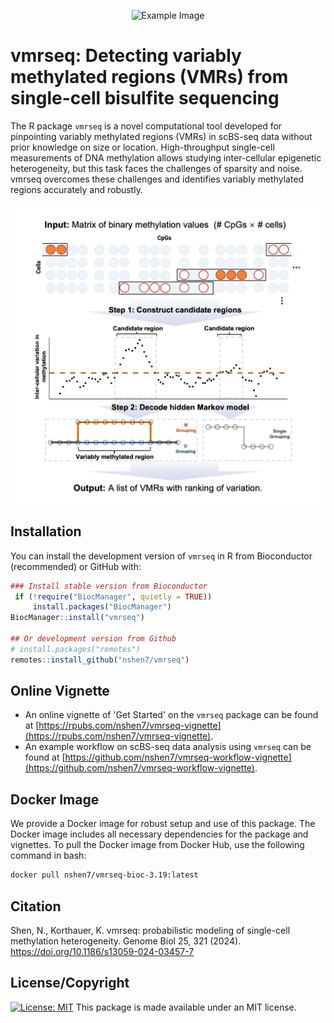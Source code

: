 <p align="center">
  <img src="man/figures/logo.png" alt="Example Image" width="160">
</p>


# vmrseq: Detecting variably methylated regions (VMRs) from single-cell bisulfite sequencing

The R package `vmrseq` is a novel computational tool developed for pinpointing variably methylated regions (VMRs) in scBS-seq data without prior knowledge on size or location. High-throughput single-cell measurements of DNA methylation allows studying inter-cellular epigenetic heterogeneity, but this task faces the challenges of sparsity and noise. vmrseq overcomes these challenges and identifies variably methylated regions accurately and robustly. 

<p align="center">
  <img src="man/figures/method.png" alt="Method Figure" width="700">
</p>

## Installation

You can install the development version of `vmrseq` in R from Bioconductor (recommended) or GitHub with:

``` r
### Install stable version from Bioconductor
 if (!require("BiocManager", quietly = TRUE))
     install.packages("BiocManager")
BiocManager::install("vmrseq")

## Or development version from Github
# install.packages("remotes")
remotes::install_github("nshen7/vmrseq")
```

## Online Vignette

- An online vignette of 'Get Started' on the `vmrseq` package can be found at 
[https://rpubs.com/nshen7/vmrseq-vignette](https://rpubs.com/nshen7/vmrseq-vignette).
- An example workflow on scBS-seq data analysis using `vmrseq` can be found at
[https://github.com/nshen7/vmrseq-workflow-vignette](https://github.com/nshen7/vmrseq-workflow-vignette).

## Docker Image

We provide a Docker image for robust setup and use of this package. The Docker image includes all necessary dependencies for the package and vignettes. To pull the Docker image from Docker Hub, use the following command in bash:

``` bash
docker pull nshen7/vmrseq-bioc-3.19:latest
```


## Citation

Shen, N., Korthauer, K. vmrseq: probabilistic modeling of single-cell methylation heterogeneity. Genome Biol 25, 321 (2024). https://doi.org/10.1186/s13059-024-03457-7

## License/Copyright

[![License: MIT](https://img.shields.io/badge/License-MIT-yellow.svg)](https://opensource.org/licenses/MIT) 
This package is made available under an MIT license.  

